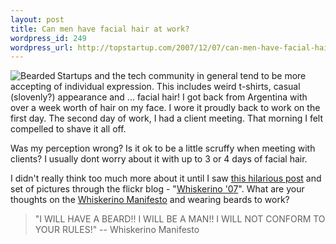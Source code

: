 ```yaml
--- 
layout: post
title: Can men have facial hair at work?
wordpress_id: 249
wordpress_url: http://topstartup.com/2007/12/07/can-men-have-facial-hair-at-work/
---
```

<img src="http://img132.imageshack.us/img132/8187/zz4856c67cnx2.jpg" alt="Bearded" align="left"/>Startups and the tech community in general tend to be more accepting of individual expression. This includes weird t-shirts, casual (slovenly?) appearance and ... facial hair! I got back from Argentina with over a week worth of hair on my face. I wore it proudly back to work on the first day. The second day of work, I had a client meeting. That morning I felt compelled to shave it all off.<!--more-->

Was my perception wrong? Is it ok to be a little scruffy when meeting with clients? I usually dont worry about it with up to 3 or 4 days of facial hair.

I didn't really think too much more about it until I saw <a href="http://blog.flickr.com/en/2007/12/07/whiskerino-07/">this hilarious post</a> and set of pictures through the flickr blog - "<a href="http://www.flickr.com/photos/dubstyle/sets/72157602944817973/">Whiskerino '07</a>". What are your thoughts on the <a href="http://www.whiskerino.org/2007/about/">Whiskerino Manifesto</a> and wearing beards to work?

<blockquote>"I WILL HAVE A BEARD!! I WILL BE A MAN!! I WILL NOT CONFORM TO YOUR RULES!"
-- Whiskerino Manifesto</blockquote>
